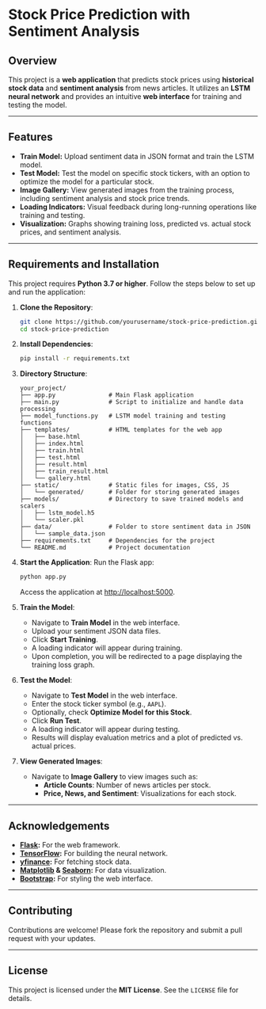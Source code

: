 # Stock Price Prediction with Sentiment Analysis

## Overview
This project is a **web application** that predicts stock prices using **historical stock data** and **sentiment analysis** from news articles. It utilizes an **LSTM neural network** and provides an intuitive **web interface** for training and testing the model.

---

## Features
- **Train Model:** Upload sentiment data in JSON format and train the LSTM model.
- **Test Model:** Test the model on specific stock tickers, with an option to optimize the model for a particular stock.
- **Image Gallery:** View generated images from the training process, including sentiment analysis and stock price trends.
- **Loading Indicators:** Visual feedback during long-running operations like training and testing.
- **Visualization:** Graphs showing training loss, predicted vs. actual stock prices, and sentiment analysis.

---

## Requirements and Installation

This project requires **Python 3.7 or higher**. Follow the steps below to set up and run the application:

1. **Clone the Repository**:
    ```bash
    git clone https://github.com/yourusername/stock-price-prediction.git
    cd stock-price-prediction
    ```

2. **Install Dependencies**:
    ```bash
    pip install -r requirements.txt
    ```

3. **Directory Structure**:
    ```plaintext
    your_project/
    ├── app.py               # Main Flask application
    ├── main.py              # Script to initialize and handle data processing
    ├── model_functions.py   # LSTM model training and testing functions
    ├── templates/           # HTML templates for the web app
    │   ├── base.html
    │   ├── index.html
    │   ├── train.html
    │   ├── test.html
    │   ├── result.html
    │   ├── train_result.html
    │   └── gallery.html
    ├── static/              # Static files for images, CSS, JS
    │   └── generated/       # Folder for storing generated images
    ├── models/              # Directory to save trained models and scalers
    │   ├── lstm_model.h5
    │   └── scaler.pkl
    ├── data/                # Folder to store sentiment data in JSON
    │   └── sample_data.json
    ├── requirements.txt     # Dependencies for the project
    └── README.md            # Project documentation
    ```

4. **Start the Application**:
    Run the Flask app:
    ```bash
    python app.py
    ```
    Access the application at [http://localhost:5000](http://localhost:5000).

5. **Train the Model**:
    - Navigate to **Train Model** in the web interface.
    - Upload your sentiment JSON data files.
    - Click **Start Training**.
    - A loading indicator will appear during training.
    - Upon completion, you will be redirected to a page displaying the training loss graph.

6. **Test the Model**:
    - Navigate to **Test Model** in the web interface.
    - Enter the stock ticker symbol (e.g., `AAPL`).
    - Optionally, check **Optimize Model for this Stock**.
    - Click **Run Test**.
    - A loading indicator will appear during testing.
    - Results will display evaluation metrics and a plot of predicted vs. actual prices.

7. **View Generated Images**:
    - Navigate to **Image Gallery** to view images such as:
        - **Article Counts**: Number of news articles per stock.
        - **Price, News, and Sentiment**: Visualizations for each stock.

---

## Acknowledgements
- **[Flask](https://flask.palletsprojects.com/):** For the web framework.
- **[TensorFlow](https://www.tensorflow.org/):** For building the neural network.
- **[yfinance](https://github.com/ranaroussi/yfinance):** For fetching stock data.
- **[Matplotlib](https://matplotlib.org/) & [Seaborn](https://seaborn.pydata.org/):** For data visualization.
- **[Bootstrap](https://getbootstrap.com/):** For styling the web interface.

---

## Contributing
Contributions are welcome! Please fork the repository and submit a pull request with your updates.

---

## License
This project is licensed under the **MIT License**. See the `LICENSE` file for details.

